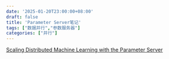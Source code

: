 ```yaml
---
date: '2025-01-20T23:00:00+08:00'
draft: false
title: 'Parameter Server笔记'
tags: ["数据并行","参数服务器"]
categories: ["并行"]
---
```


[Scaling Distributed Machine Learning with the Parameter Server](https://xves6ft58q.feishu.cn/docx/FFpvdwymHolMdHxifjXcfpcMnLh?from=from_copylink)
